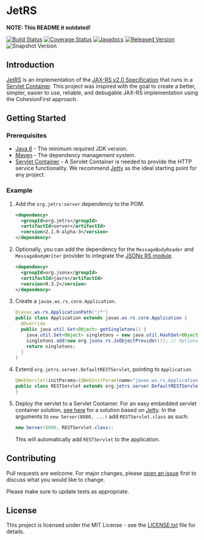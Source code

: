 # JetRS

**NOTE: This README it outdated!**

[![Build Status](https://travis-ci.org/jetrs/jetrs.svg?1)](https://travis-ci.org/jetrs/jetrs)
[![Coverage Status](https://coveralls.io/repos/github/jetrs/jetrs/badge.svg?1)](https://coveralls.io/github/jetrs/jetrs)
[![Javadocs](https://www.javadoc.io/badge/org.jetrs/jetrs.svg?1)](https://www.javadoc.io/doc/org.jetrs/jetrs)
[![Released Version](https://img.shields.io/maven-central/v/org.jetrs/jetrs.svg?1)](https://mvnrepository.com/artifact/org.jetrs/jetrs)
![Snapshot Version](https://img.shields.io/nexus/s/org.jetrs/jetrs?label=maven-snapshot&server=https%3A%2F%2Foss.sonatype.org)

## Introduction

<ins>JetRS</ins> is an implementation of the [JAX-RS v2.0 Specification][jax-rs-spec] that runs in a [Servlet Container][web-container]. This project was inspired with the goal to create a better, simpler, easier to use, reliable, and debugable JAX-RS implementation using the CohesionFirst approach.

## Getting Started

### Prerequisites

* [Java 8][jdk8-download] - The minimum required JDK version.
* [Maven][maven] - The dependency management system.
* [Servlet Container][web-container] - A Servlet Container is needed to provide the HTTP service functionality. We recommend [Jetty][jetty] as the ideal starting point for any project.

### Example

1. Add the `org.jetrs:server` dependency to the POM.

   ```xml
   <dependency>
     <groupId>org.jetrs</groupId>
     <artifactId>server</artifactId>
     <version>2.1.0-alpha-3</version>
   </dependency>
   ```

1. Optionally, you can add the dependency for the `MessageBodyReader` and `MessageBodyWriter` provider to integrate the [JSONx RS module](https://github.com/jsonx-org/jsonx/tree/master/rs).

   ```xml
   <dependency>
     <groupId>org.jsonx</groupId>
     <artifactId>jaxrs</artifactId>
     <version>0.3.2</version>
   </dependency>
   ```

1. Create a `javax.ws.rs.core.Application`.

   ```java
   @javax.ws.rs.ApplicationPath("/*")
   public class Application extends javax.ws.rs.core.Application {
     @Override
     public java.util.Set<Object> getSingletons() {
       java.util.Set<Object> singletons = new java.util.HashSet<Object>();
       singletons.add(new org.jsonx.rs.JxObjectProvider()); // Optional Provider to parse and marshal JSON messages to Java beans.
       return singletons;
     }
   }
   ```

1. Extend `org.jetrs.server.DefaultRESTServlet`, pointing to `Application`.

   ```java
   @WebServlet(initParams={@WebInitParam(name="javax.ws.rs.Application", value="Application")})
   public class RESTServlet extends org.jetrs.server.DefaultRESTServlet {
   }
   ```

1. Deploy the servlet to a Servlet Container. For an easy embedded servlet container solution, [see here][jetty] for a solution based on [Jetty][jetty]. In the arguments to `new Server(8080, ...)` add `RESTServlet.class` as such:

   ```java
   new Server(8080, RESTServlet.class);
   ```

   This will automatically add `RESTServlet` to the application.

## Contributing

Pull requests are welcome. For major changes, please [open an issue](../../issues) first to discuss what you would like to change.

Please make sure to update tests as appropriate.

## License

This project is licensed under the MIT License - see the [LICENSE.txt](LICENSE.txt) file for details.

[apache-cxf]: http://cxf.apache.org/
[apache-wink]: https://wink.apache.org/
[jax-rs-spec]: http://download.oracle.com/otn-pub/jcp/jaxrs-2_0_rev_A-mrel-eval-spec/jsr339-jaxrs-2.0-final-spec.pdf
[jdk8-download]: http://www.oracle.com/technetwork/java/javase/downloads/jdk8-downloads-2133151.html
[jersey]: https://jersey.java.net/
[jetty]: /../../../../jetrs
[jetty]: http://www.eclipse.org/jetty/
[maven-archetype-quickstart]: http://maven.apache.org/archetypes/maven-archetype-quickstart/
[maven]: https://maven.apache.org/
[RESTeasy]: http://resteasy.jboss.org/
[restlet]: https://restlet.com/
[web-container]: https://en.wikipedia.org/wiki/Web_container